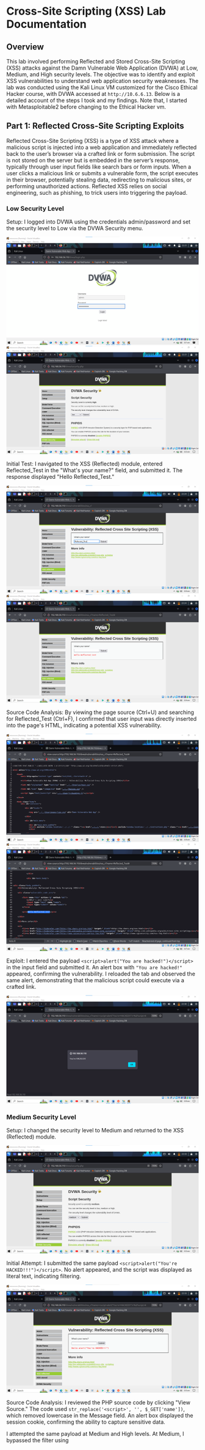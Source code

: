 # Cross-Site Scripting (XSS) Lab Documentation

## Overview
This lab involved performing Reflected and Stored Cross-Site Scripting (XSS) attacks against the Damn Vulnerable Web Application (DVWA) at Low, Medium, and High security levels. The objective was to identify and exploit XSS vulnerabilities to understand web application security weaknesses. The lab was conducted using the Kali Linux VM customized for the Cisco Ethical Hacker course, with DVWA accessed at `http://10.6.6.13`. Below is a detailed account of the steps I took and my findings.
Note that, I started with Metasploitable2 before changing to the Ethical Hacker vm.

## Part 1: Reflected Cross-Site Scripting Exploits
Reflected Cross-Site Scripting (XSS) is a type of XSS attack where a malicious script is injected into a web application and immediately reflected back to the user’s browser via a crafted link or form submission. The script is not stored on the server but is embedded in the server’s response, typically through user input fields like search bars or form inputs. When a user clicks a malicious link or submits a vulnerable form, the script executes in their browser, potentially stealing data, redirecting to malicious sites, or performing unauthorized actions. Reflected XSS relies on social engineering, such as phishing, to trick users into triggering the payload.

### Low Security Level
Setup: I logged into DVWA using the credentials admin/password and set the security level to Low via the DVWA Security menu.
  
  ![](screenshots/022113.png)
  ![](screenshots/022209.png)
  
Initial Test: I navigated to the XSS (Reflected) module, entered Reflected_Test in the "What's your name?" field, and submitted it. The response displayed "Hello Reflected_Test."
  
  ![](screenshots/022427.png)
  ![](screenshots/022449.png)
  
Source Code Analysis: By viewing the page source (Ctrl+U) and searching for Reflected_Test (Ctrl+F), I confirmed that user input was directly inserted into the page's HTML, indicating a potential XSS vulnerability.
  
  ![](screenshots/022634.png)
  ![](screenshots/022755.png)
  
Exploit: I entered the payload `<script>alert("You are hacked!")</script>` in the input field and submitted it. An alert box with `"You are hacked!"` appeared, confirming the vulnerability. I reloaded the tab and observed the same alert, demonstrating that the malicious script could execute via a crafted link.

  ![](screenshots/023038.png)

### Medium Security Level
Setup: I changed the security level to Medium and returned to the XSS (Reflected) module.

  ![](screenshots/023322.png)

Initial Attempt: I submitted the same payload `<script>alert("You're HACKED!!!")</script>`. No alert appeared, and the script was displayed as literal text, indicating filtering.

  ![](screenshots/023412.png)

Source Code Analysis: I reviewed the PHP source code by clicking "View Source." The code used `str_replace('<script>', '', $_GET['name'])`, which removed lowercase <script> tags, rendering the payload ineffective.

  ![](screenshots/095729.png)

Bypass: I modified the payload to `<ScRipt>alert("You're HACKED!!!")</ScRipt>`, using mixed case to bypass the filter. The alert box appeared, confirming the site was still vulnerable at Medium security.

  ![](screenshots/100928.png)
  ![](screenshots/023038.png)


### High Security Level
Setup: I set the security level to High and accessed the XSS (Reflected) module.

Initial Attempt: I submitted `<ScRipt>alert("You're HACKED!!!")</ScRipt>`. No alert appeared, indicating stronger filtering.

  ![](screenshots/100928.png)
  ![](screenshots/101023.png)
   
Source Code Analysis: The PHP code used `preg_replace('/<(.*)s(.*)c(.*)r(.*)i(.*)p(.*)t/i', '', $_GET['name'])`, which removed any variation of <script> regardless of case. However, the > character was not included in the regex, allowing potential bypasses with other tags.

  ![](screenshots/120223.png)
  
Bypass: I used the payload `<img src=x onerror=alert("You're HACKED!!!")>`, which triggered an alert by exploiting an error event on a non-existent image. This confirmed the vulnerability was exploitable using alternative HTML tags.

  ![](screenshots/120402.png)
  ![](screenshots/120428.png)

---

## Part 2: Stored Cross-Site Scripting Exploits
Stored Cross-Site Scripting (XSS) is a type of XSS attack where a malicious script is injected into a web application and stored on the server, typically in a database, message forum, or comment field. Unlike Reflected XSS, the payload is persistently stored and executed in the browser of any user who visits the affected page, without requiring a specific link or action. This makes Stored XSS particularly dangerous, as it can affect multiple users automatically, potentially leading to widespread data theft, session hijacking, or malicious redirects.
  
### Low Security Level

I set the security level to Low and navigated to the XSS (Stored) module.

![](screenshots/120626.png)

I entered XSS Test#1 in the Name field and Stored XSS Test in the Message field, then clicked "Sign Guestbook." Viewing the page source confirmed both inputs were stored in the HTML.

![](screenshots/120912.png)
![](screenshots/121022.png)

I entered test#1 in the Name field and `<script>alert("You're hacked!")</script>` in the Message field. Upon submission, an alert box appeared. Refreshing the page triggered the alert again, confirming the payload was stored and executed on page load.

![](screenshots/124351.png)
![](screenshots/124437.png)
![](screenshots/124704.png)

I reset the database via **"Setup / Reset Database"** to clear the payload.

![](screenshots/125221.png)
![](screenshots/125458.png)


### Medium Security Level

I set the security level to Medium and accessed the XSS (Stored) module.

![](screenshots/125354.png)

I entered XSS Test#1 in the Name field and Stored XSS Test in the Message field. The source code confirmed the inputs were stored.

![](screenshots/125836.png)
![](screenshots/125938.png)
![](screenshots/130007.png)

I submitted `<script>alert("You are hacked!!!!!!")</script>` in the Message field. No alert appeared, and the script was displayed with HTML tags removed and slashes added before quotes, indicating sanitization.

![](screenshots/130240.png)
![](screenshots/130349.png)

The PHP code used `strip_tags()` and `htmlspecialchars()` on the Message field to remove HTML tags and escape special characters. The Name field used `str_replace()` to remove <script> tags.

![](screenshots/132037.png)

I modified the Name field’s maxlength attribute from `10` to `100` using the browser’s Developer Tools (Inspect > Edit maxlength). I then entered `<ScRipt>alert("You are hacked!")</ScRipt>` in the Name field and arbitrary text in the Message field. The alert appeared, confirming a successful bypass. The alert persisted on page refresh.

![](screenshots/132438.png)
![](screenshots/132504.png)
![](screenshots/132714.png)
![](screenshots/132753.png)
![](screenshots/132928.png)

I reset the database to clear the payload.

![](screenshots/133038.png)


### High Security Level

I set the security level to High and accessed the XSS (Stored) module.

![](screenshots/133125.png)

I entered `Test#1` in the Name field and Stored XSS Test in the Message field, confirming storage in the page source.

![](screenshots/133237.png)
![](screenshots/133319.png)
![](screenshots/133401.png)

I submitted `<ScRipt>alert("YOU ARE HACKED!!!")</ScRipt>` in the Message field. No alert appeared, indicating sanitization.

![](screenshots/133614.png)
![](screenshots/133721.png)

The Message field used `strip_tags()` and `htmlspecialchars()`, while the Name field used `preg_replace()` to remove any <script> tag variation.

![](screenshots/134013.png)

I modified the Name field’s maxlength to 100, then entered `<svg onload=alert("You_are_hacked!")>` in the Name field with arbitrary text in the Message field. The alert appeared, confirming the vulnerability was exploitable using the <svg> tag. The alert persisted on page refresh.

![](screenshots/190323.png)
![](screenshots/190948.png)
![](screenshots/193245.png)

I then reset the database to clear the payload once again.

---

## Stored iframe Exploit (Low Security Level)

I set the security level to Low and navigated to the XSS (Stored) module.

I entered iframe in the Name field and `<iframe src="http://h4cker.org"></iframe>` in the Message field. Upon submission, the H4cker website appeared in an iframe below the guestbook entry, demonstrating the potential to redirect users to malicious sites.

I reset the database to clear the payload. (was quite straightforward haha)



## Stored Cookie Exploit (Low Security Level)

I set the security level to Low and accessed the XSS (Stored) module.

I entered cookie in the Name field and <script>alert(document.cookie)</script> in the Message field. An alert box displayed the session cookie, confirming the ability to capture sensitive data.

I attempted the same payload at Medium and High levels. At Medium, I bypassed the filter using <ScRipt> in the Name field after modifying maxlength, and the cookie was displayed. At High, I used `<svg onload=alert(document.cookie)>` in the Name field, which also succeeded.

I reset the database after each test.

---

## Reflection

The successful exploitation of XSS vulnerabilities at Low, Medium, and High security levels in DVWA highlighted significant security weaknesses. At Low security, the lack of input sanitization allowed straightforward script injection. At Medium, basic filtering was bypassed with case manipulation or alternative tags. At High, more sophisticated filters were bypassed using non-script tags like `<img>` and `<svg>`. These vulnerabilities suggest that the application is susceptible to other potential exploits, such as session hijacking or phishing via malicious redirects. In an ethical hacking engagement, these findings would prompt a thorough evaluation for additional vulnerabilities and recommendations for robust input validation and sanitization.
